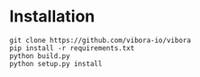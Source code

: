 # Installation
    git clone https://github.com/vibora-io/vibora
    pip install -r requirements.txt
    python build.py
    python setup.py install
